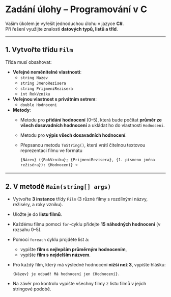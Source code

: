 # Zadání úlohy – Programování v C

Vaším úkolem je vyřešit jednoduchou úlohu v jazyce **C#**.\
Při řešení využijte znalosti **datových typů, listů a tříd**.

------------------------------------------------------------------------

## 1. Vytvořte třídu `Film`

Třída musí obsahovat:

-   **Veřejné neměnitelné vlastnosti**:
    -   `string Nazev`
    -   `string JmenoRezisera`
    -   `string PrijmeniRezisera`
    -   `int RokVzniku`
-   **Veřejnou vlastnost s privátním setrem**:
    -   `double Hodnoceni`
-   **Metody**:
    -   Metodu pro **přidání hodnocení** (0–5), která bude počítat
        **průměr ze všech dosavadních hodnocení** a ukládat ho do
        vlastnosti `Hodnoceni`.
    -   Metodu pro **výpis všech dosavadních hodnocení**.
    -   Přepsanou metodu `ToString()`, která vrátí čitelnou textovou
        reprezentaci filmu ve formátu

            {Název} ({RokVzniku}; {PrijmeniRezisera}, {1. písmeno jména režiséra}): {Hodnocení} ⭐

        

------------------------------------------------------------------------

## 2. V metodě `Main(string[] args)`

-   Vytvořte **3 instance** třídy `Film` (3 různé filmy s rozdílnými názvy, režiséry, a roky vzniku).
-   Uložte je do **listu filmů**.
-   Každému filmu pomocí `for`-cyklu přidejte **15 náhodných hodnocení**
    (v rozsahu 0–5).
-   Pomocí `foreach` cyklu projděte list a:
    -   vypište **film s nejlepším průměrným hodnocením**,
    -   vypište **film s nejdelším názvem**.
-   Pro každý film, který má výsledné hodnocení **nižší než 3**, vypište hlášku:

        {Název} je odpad! Má hodnocení jen {Hodnocení}.

-   Na závěr pro kontrolu vypište všechny filmy z listu filmů v jejich stringové podobě.
